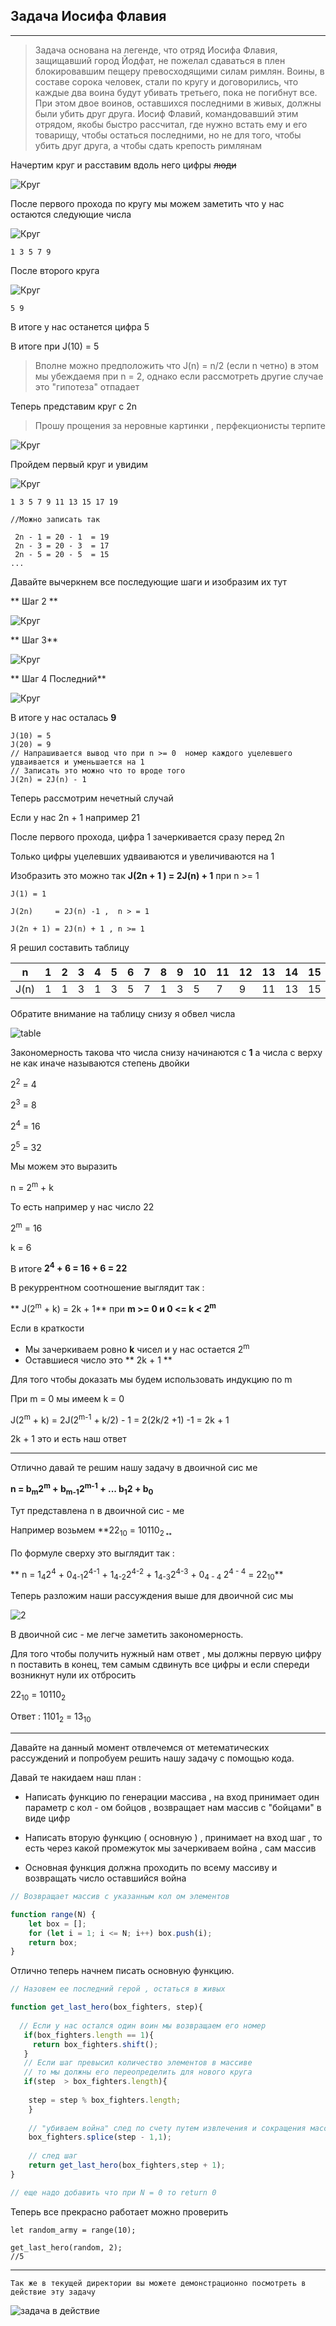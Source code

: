 ## Задача Иосифа Флавия

---



> Задача основана на легенде, что отряд Иосифа Флавия, защищавший город Йодфат, не пожелал сдаваться в плен блокировавшим пещеру превосходящими силам римлян. Воины, в составе сорока человек, стали по кругу и договорились, что каждые два воина будут убивать третьего, пока не погибнут все. При этом двое воинов, оставшихся последними в живых, должны были убить друг друга. Иосиф Флавий, командовавший этим отрядом, якобы быстро рассчитал, где нужно встать ему и его товарищу, чтобы остаться последними, но не для того, чтобы убить друг друга, а чтобы сдать крепость римлянам

Начертим круг и расставим вдоль него цифры ~~люди~~

![Круг](http://i12.pixs.ru/storage/9/7/4/1486014025_8884417_25019974.png)

После первого прохода по кругу мы можем заметить что у нас остаются следующие числа

![Круг](http://i12.pixs.ru/storage/9/9/3/circleones_9347590_25019993.png)

```
1 3 5 7 9
```
После второго круга 

![Круг](http://i12.pixs.ru/storage/0/0/5/circleonet_9684156_25020005.png)

```
5 9
```

В итоге у нас останется цифра 5

В итоге при J(10) = 5

> Вполне можно предположить что J(n) = n/2 (если n четно) в этом мы убеждаемя при n = 2, однако если рассмотреть другие случае это "гипотеза" отпадает

Теперь представим круг с 2n 
> Прошу прощения за неровные картинки , перфекционисты терпите

![Круг](http://i12.pixs.ru/storage/0/5/6/20jpg_4151589_25020056.jpg)

Пройдем первый круг и увидим

![Круг](http://i12.pixs.ru/storage/0/6/3/20steponej_4997890_25020063.jpg)

```
1 3 5 7 9 11 13 15 17 19

//Можно записать так

 2n - 1 = 20 - 1  = 19
 2n - 3 = 20 - 3  = 17
 2n - 5 = 20 - 5  = 15 
...
```
Давайте вычеркнем все последующие шаги и изобразим их тут

** Шаг 2 **

![Круг](http://i12.pixs.ru/storage/1/1/9/20steptwoj_5540273_25020119.jpg)


** Шаг 3**

![Круг](http://i12.pixs.ru/storage/1/2/6/20stepthre_8123906_25020126.jpg)

** Шаг 4 Последний**

![Круг](http://i12.pixs.ru/storage/1/3/0/20stepfour_4738959_25020130.jpg)

В итоге у нас осталась **9**

```
J(10) = 5
J(20) = 9
// Напрашивается вывод что при n >= 0  номер каждого уцелевшего удваивается и уменьшается на 1
// Записать это можно что то вроде того
J(2n) = 2J(n) - 1
```

Теперь рассмотрим нечетный случай

Если у нас 2n + 1 например 21

После первого прохода, цифра 1 зачеркивается сразу перед 2n

Только цифры уцелевших удваиваются и увеличиваются на 1

Изобразить это можно так  **J(2n + 1 ) = 2J(n) + 1** при n >= 1

```
J(1) = 1

J(2n)     = 2J(n) -1 ,  n > = 1

J(2n + 1) = 2J(n) + 1 , n >= 1

```


Я решил составить таблицу 

| n    | 1 | 2 | 3 | 4 | 5 | 6 | 7 | 8 | 9 | 10 | 11 | 12 | 13 | 14 | 15 | 16 | 17 | 18 | 19 | 20 | 21 | 22 | 23 | 24 | 25 | 26 | 27 | 28 | 29 | 30 | 31 | 32 |
|------|---|---|---|---|---|---|---|---|---|----|----|----|---:|----|----|----|----|----|----|----|----|----|----|----|----|----|----|----|----|----|----|----|
| J(n) | 1 | 1 | 3 | 1 | 3 | 5 | 7 | 1 | 3 | 5  | 7  | 9  | 11 | 13 | 15 | 1  | 3  | 5  | 7  | 9  | 11 | 13 | 15 | 17 | 19 | 21 | 23 | 25 | 27 | 29 | 31 | 1  |


Обратите внимание на таблицу снизу я обвел числа

![table](http://i9.pixs.ru/storage/4/2/8/tablenumbe_5979888_25020428.png)

Закономерность такова что числа снизу начинаются с **1** а числа с верху не как иначе называются
степень двойки


2<sup>2</sup> = 4

2<sup>3</sup> = 8

2<sup>4</sup> = 16

2<sup>5</sup> = 32


Мы можем это выразить 

n = 2<sup>m</sup> + k

То есть например у нас число 22

2<sup>m</sup>  = 16

k = 6

В итоге **2<sup>4</sup> + 6 = 16 + 6 = 22**


В рекуррентном соотношение выглядит так : 

** J(2<sup>m</sup> + k) = 2k + 1** при **m >= 0 и 0 <= k < 2<sup>m</sup>**

 Если в краткости

* Мы зачеркиваем ровно **k** чисел и у нас остается 2<sup>m</sup>
* Оставшиеся число это ** 2k + 1 **


Для того чтобы доказать мы будем использовать  индукцию по  m 

При m = 0 мы имеем k = 0

J(2<sup>m</sup>  + k) = 2J(2<sup>m-1</sup> + k/2) - 1 = 2(2k/2 +1) -1 = 2k + 1

2k + 1 это и есть наш ответ


---


Отлично давай те решим нашу задачу в двоичной сис ме 

**n = b<sub>m</sub>2<sup>m</sup> + b<sub>m-1</sub>2<sup>m-1</sup> + ... b<sub>1</sub>2 + b<sub>0</sub>**

Тут представлена n  в двоичной сис - ме

Например возьмем **22<sub>10</sub> = 10110<sub>2<sub> **

По формуле сверху это выглядит так : 

**  n  = 1<sub>4</sub>2</sub><sup>4</sup> + 0<sub>4-1</sub>2</sub><sup>4-1</sup> + 1<sub>4-2</sub>2</sub><sup>4-2</sup> + 1<sub>4-3</sub>2</sub><sup>4-3</sup> +
0<sub>4 - 4 </sub>2</sub><sup>4 - 4</sup>  = 22<sub>10</sub>**

Теперь разложим наши рассуждения выше для двоичной сис мы

![2](http://i12.pixs.ru/storage/7/7/3/dvoichnaya_5550421_25028773.jpg)

В двоичной сис - ме легче заметить закономерность.

Для того чтобы получить нужный нам ответ , мы должны первую цифру n поставить в конец, тем самым сдвинуть все цифры и  если спереди возникнут нули их отбросить

22<sub>10</sub> = 10110<sub>2</sub>

Ответ  : 1101<sub>2</sub> = 13<sub>10</sub> 

---



Давайте на данный момент отвлечемся от метематических рассуждений и попробуем решить нашу задачу с помощью кода.


Давай те накидаем наш план :

* Написать функцию по генерации массива , на вход принимает один параметр с кол - ом бойцов , возвращает нам массив с "бойцами" в виде цифр

* Написать вторую функцию ( основную )  , принимает на вход шаг , то есть через какой промежуток мы зачеркиваем война , сам массив

* Основная функция должна проходить по всему массиву и возвращать число оставшийся война


```javascript
// Возвращает массив с указанным кол ом элементов

function range(N) {
    let box = [];
    for (let i = 1; i <= N; i++) box.push(i);
    return box;
}
```

Отлично теперь начнем писать основную функцию.
```javascript
// Назовем ее последний герой , остаться в живых

function get_last_hero(box_fighters, step){
 
  // Если у нас остался один воин мы возвращаем его номер
   if(box_fighters.length == 1){
     return box_fighters.shift();
   } 
   // Если шаг превысил количество элементов в массиве
   // то мы должны его переопределить для нового круга
   if(step  > box_fighters.length){
   
    step = step % box_fighters.length;
    }
  
    // "убиваем война" след по счету путем извлечения и сокращения массива на 1
    box_fighters.splice(step - 1,1);
    
    // след шаг
    return get_last_hero(box_fighters,step + 1);
}

// еще надо добавить что при N = 0 то return 0
```
Теперь все прекрасно работает можно проверить

```
let random_army = range(10);

get_last_hero(random, 2);
//5

```

---



```
Так же в текущей директории вы можете демонстрационно посмотреть в действие эту задачу

```

![задача в действие](http://g.recordit.co/3iUBOqCrRe.gif)
